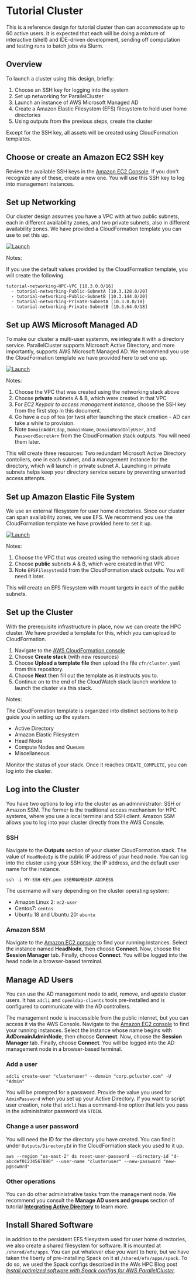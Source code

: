 # Tutorial Cluster

This is a reference design for tutorial cluster than can accommodate up to 60 active users. It is expected that each will be doing a mixture of interactive (shell) and IDE-driven development, sending off computation and testing runs to batch jobs via Slurm. 

## Overview

To launch a cluster using this design, briefly:
1. Choose an SSH key for logging into the system
2. Set up networking for ParallelCluster
3. Launch an instance of AWS Microsoft Managed AD
4. Create a Amazon Elastic Filesystem (EFS) filesystem to hold user home directories
5. Using outputs from the previous steps, create the cluster

Except for the SSH key, all assets will be created using CloudFormation templates. 

## Choose or create an Amazon EC2 SSH key

Review the available SSH keys in the [Amazon EC2 Console](https://us-east-2.console.aws.amazon.com/ec2/home?region=us-east-2#KeyPairs:). If you don't recognize any of these, create a new one. You will use this SSH key to log into management instances.

## Set up Networking

Our cluster design assumes you have a VPC with at two public subnets, each in different availability zones, and two private subnets, also in different availability zones. We have provided a CloudFormation template you can use to set this up.

[![Launch](https://samdengler.github.io/cloudformation-launch-stack-button-svg/images/us-east-2.svg)](https://us-east-2.console.aws.amazon.com/cloudformation/home?region=us-east-2#/stacks/create/review?stackName=tutorial-networking&templateURL=https://cfn3-dev-mwvaughn.s3.us-east-2.amazonaws.com/main/recipes/net/hpc_networking_2az/assets/public-private.cfn.yml)

Notes:

If you use the default values provided by the CloudFormation template, you will create the following.

```
tutorial-networking-HPC-VPC [10.3.0.0/16]
  - tutorial-networking-Public-SubnetA [10.3.128.0/20]
  - tutorial-networking-Public-SubnetB [10.3.144.0/20]
  - tutorial-networking-Private-SubnetA [10.3.0.0/18]
  - tutorial-networking-Private-SubnetB [10.3.64.0/18]
```

## Set up AWS Microsoft Managed AD

To make our cluster a multi-user systemm, we integrate it with a directory service. ParallelCluster supports Microsoft Active Directory, and more importantly, supports AWS Microsoft Managed AD. We recommend you use the CloudFormation template we have provided here to set one up. 

[![Launch](https://samdengler.github.io/cloudformation-launch-stack-button-svg/images/us-east-2.svg)](https://us-east-2.console.aws.amazon.com/cloudformation/home?region=us-east-2#/stacks/create/review?stackName=tutorial-ad&templateURL=https://cfn3-dev-mwvaughn.s3.us-east-2.amazonaws.com/main/recipes/ad/demo_managed_ad/assets/main.yaml)

Notes:
1. Choose the VPC that was created using the networking stack above
2. Choose **private** subnets A & B, which were created in that VPC
3. For *EC2 Keypair to access management instance*, choose the SSH key from the first step in this document.
4. Go have a cup of tea (or two) after launching the stack creation - AD can take a while to provision. 
5. Note `DomainAddrLdap`, `DomainName`, `DomainReadOnlyUser`, and `PasswordSecretArn` from the CloudFormation stack outputs. You will need them later.

This will create three resources: Two redundant Microsoft Active Directory contollers, one in each subnet, and a management instance for the directory, which will launch in private subnet A. Launching in private subnets helps keep your directory service secure by preventing unwanted access attenpts. 

## Set up Amazon Elastic File System

We use an external filesystem for user home directories. Since our cluster can span availability zones, we use EFS. We recommend you use the CloudFormation template we have provided here to set it up. 

[![Launch](https://samdengler.github.io/cloudformation-launch-stack-button-svg/images/us-east-2.svg)](https://us-east-2.console.aws.amazon.com/cloudformation/home?region=us-east-2#/stacks/create/review?stackName=tutorial-home-efs&templateURL=https://cfn3-dev-mwvaughn.s3.us-east-2.amazonaws.com/main/recipes/storage/efs/assets/main.yml)

Notes:
1. Choose the VPC that was created using the networking stack above
2. Choose **public** subnets A & B, which were created in that VPC
3. Note `EFSFilesystemId` from the CloudFormation stack outputs. You will need it later.

This will create an EFS filesystem with mount targets in each of the public subnets. 

## Set up the Cluster

With the prerequisite infrastructure in place, now we can create the HPC cluster. We have provided a template for this, which you can upload to CloudFormation.
1. Navigate to the [AWS CloudFormation console](https://console.aws.amazon.com/cloudformation/home?region=us-east-2)
2. Choose **Create stack** (with new resources)
3. Choose **Upload a template file** then upload the file `cfn/cluster.yaml` from this repository.
4. Choose **Next** then fill out the template as it instructs you to.
5. Continue on to the end of the CloudWatch stack launch worklow to launch the cluster via this stack.

Notes:

The CloudFormation template is organized into distinct sections to help guide you in setting up the system. 
- Active Directory
- Amazon Elastic Filesystem
- Head Node
- Compute Nodes and Queues
- Miscellaneous

Monitor the status of your stack. Once it reaches `CREATE_COMPLETE`, you can log into the cluster.

## Log into the Cluster

You have two options to log into the cluster as an admninistrator: SSH or Amazon SSM. The former is the traditional access mechanism for HPC systems, where you use a local terminal and SSH client. Amazon SSM allows you to log into your cluster directly from the AWS Console. 

### SSH

Navigate to the **Outputs** section of your cluster CloudFormation stack. The value of `HeadNodeIp` is the public IP address of your head node. You can log into the cluster using your SSH key, the IP address, and the default user name for the instance. 

`ssh -i MY-SSH-KEY.pem USERNAME@IP.ADDRESS`

The username will vary depending on the cluster operating system:
- Amazon Linux 2: `ec2-user`
- Centos7: `centos`
- Ubuntu 18 and Ubuntu 20: `ubuntu` 

### Amazon SSM

Navigate to the [Amazon EC2 console](https://us-east-2.console.aws.amazon.com/ec2/home?region=us-east-2#Instances:instanceState=running) to find your running instances. Select the instance named **HeadNode**, then choose **Connect**. Now, choose the **Session Manager** tab. Finally, choose **Connect**. You will be logged into the head node in a browser-based terminal.

## Manage AD Users

You can use the AD management node to add, remove, and update cluster users. It has `adcli` and `openldap-clients` tools pre-installed and is configured to communicate with the AD controllers. 

The management node is inaccessible from the public internet, but you can access it via the AWS Console. Navigate to the [Amazon EC2 console](https://us-east-2.console.aws.amazon.com/ec2/home?region=us-east-2#Instances:instanceState=running) to find your running instances. Select the instance whose name begins with **AdDomainAdminNode**, then choose **Connect**. Now, choose the **Session Manager** tab. Finally, choose **Connect**. You will be logged into the AD management node in a browser-based terminal.

### Add a user

`adcli create-user "clusteruser" --domain "corp.pcluster.com" -U "Admin"`

You will be prompted for a password. Provide the value you used for `AdminPassword` when you set up your Active Directory. If you want to script user creation, note that `adcli` has a command-line option that lets you pass in the administrator password via `STDIN`.

### Change a user password

You will need the ID for the directory you have created. You can find it under `Outputs/DirectoryId` in the CloudFormation stack you used to it up. 

`aws --region "us-east-2" ds reset-user-password --directory-id "d-abcdef01234567890" --user-name "clusteruser" --new-password "new-p@ssw0rd"`

### Other operations

You can do other administrative tasks from the management node. We recommend you consult the **Manage AD users and groups** section of tutorial **[Integrating Active Directory](https://docs.aws.amazon.com/parallelcluster/latest/ug/tutorials_05_multi-user-ad.html)** to learn more. 

## Install Shared Software

In addition to the persistent EFS filesystem used for user home directories, we also create a shared filesystem for software. It is mounted at `/shared/efs/apps`. You can put whatever else you want to here, but we have taken the liberty of pre-installing Spack on it at `/shared/efs/apps/spack`. To do so, we used the Spack configs described in the AWs HPC Blog post *[Install optimized software with Spack configs for AWS ParallelCluster](https://aws.amazon.com/blogs/hpc/install-optimized-software-with-spack-configs-for-aws-parallelcluster/)*.

